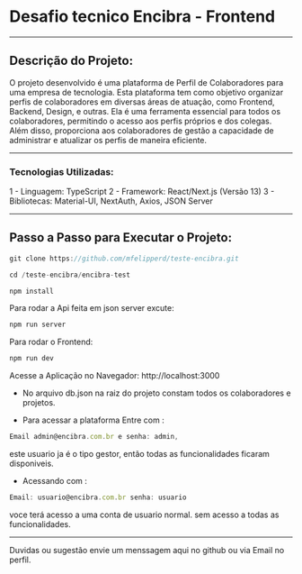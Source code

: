 
# Desafio tecnico Encibra - Frontend
---


## Descrição do Projeto:
O projeto desenvolvido é uma plataforma de Perfil de Colaboradores para uma empresa de tecnologia. Esta plataforma tem como objetivo organizar perfis de colaboradores em diversas áreas de atuação, como Frontend, Backend, Design, e outras. Ela é uma ferramenta essencial para todos os colaboradores, permitindo o acesso aos perfis próprios e dos colegas. Além disso, proporciona aos colaboradores de gestão a capacidade de administrar e atualizar os perfis de maneira eficiente.

---

### Tecnologias Utilizadas:

1 - Linguagem: TypeScript
2 - Framework: React/Next.js (Versão 13)
3 - Bibliotecas: Material-UI, NextAuth, Axios, JSON Server

---

## Passo a Passo para Executar o Projeto:


```javascript
git clone https://github.com/mfelipperd/teste-encibra.git

```

```javascript
cd /teste-encibra/encibra-test
```

```javascript
npm install
```
Para rodar a Api feita em json server excute:

```javascript
npm run server
```

Para rodar o Frontend:

```javascript
npm run dev
```
Acesse a Aplicação no Navegador:
http://localhost:3000

- No arquivo db.json na raiz do projeto constam todos os colaboradores e projetos.

- Para acessar a plataforma Entre com :

```javascript
Email admin@encibra.com.br e senha: admin, 
```

este usuario ja é o tipo gestor, então todas as funcionalidades ficaram disponiveis.

- Acessando com :

```javascript
Email: usuario@encibra.com.br senha: usuario
```
 voce terá acesso a uma conta de usuario normal. sem acesso a todas as funcionalidades.

---

Duvidas ou sugestão envie um menssagem aqui no github ou via Email no perfil.